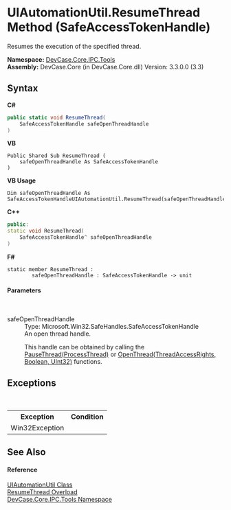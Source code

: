 # UIAutomationUtil.ResumeThread Method (SafeAccessTokenHandle)
 

Resumes the execution of the specified thread.

**Namespace:**&nbsp;<a href="N_DevCase_Core_IPC_Tools">DevCase.Core.IPC.Tools</a><br />**Assembly:**&nbsp;DevCase.Core (in DevCase.Core.dll) Version: 3.3.0.0 (3.3)

## Syntax

**C#**<br />
``` C#
public static void ResumeThread(
	SafeAccessTokenHandle safeOpenThreadHandle
)
```

**VB**<br />
``` VB
Public Shared Sub ResumeThread ( 
	safeOpenThreadHandle As SafeAccessTokenHandle
)
```

**VB Usage**<br />
``` VB Usage
Dim safeOpenThreadHandle As SafeAccessTokenHandleUIAutomationUtil.ResumeThread(safeOpenThreadHandle)
```

**C++**<br />
``` C++
public:
static void ResumeThread(
	SafeAccessTokenHandle^ safeOpenThreadHandle
)
```

**F#**<br />
``` F#
static member ResumeThread : 
        safeOpenThreadHandle : SafeAccessTokenHandle -> unit 

```


#### Parameters
&nbsp;<dl><dt>safeOpenThreadHandle</dt><dd>Type: Microsoft.Win32.SafeHandles.SafeAccessTokenHandle<br />An open thread handle. 

 This handle can be obtained by calling the <a href="M_DevCase_Core_IPC_Tools_UIAutomationUtil_PauseThread">PauseThread(ProcessThread)</a> or <a href="M_DevCase_Interop_Unmanaged_Win32_NativeMethods_OpenThread_1">OpenThread(ThreadAccessRights, Boolean, UInt32)</a> functions.</dd></dl>

## Exceptions
&nbsp;<table><tr><th>Exception</th><th>Condition</th></tr><tr><td>Win32Exception</td><td /></tr></table>

## See Also


#### Reference
<a href="T_DevCase_Core_IPC_Tools_UIAutomationUtil">UIAutomationUtil Class</a><br /><a href="Overload_DevCase_Core_IPC_Tools_UIAutomationUtil_ResumeThread">ResumeThread Overload</a><br /><a href="N_DevCase_Core_IPC_Tools">DevCase.Core.IPC.Tools Namespace</a><br />